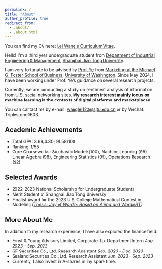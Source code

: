 ```yaml
---
permalink: /
title: "About"
author_profile: true
redirect_from: 
  - /about/
  - /about.html
---
```


You can find my CV here: [Lei Wang's Curriculum Vitae](../files/CV_Lei.pdf).

Hello! I'm a third year undergraduate student from [Department of Industrial Engineering & Management](https://ieem.sjtu.edu.cn/), [Shanghai Jiao Tong University](https://www.sjtu.edu.cn/). 

I am very fortunate to be advised by [Prof. Ye](https://zikunye.com/) from [Marketing at the Michael G. Foster School of Business](https://foster.uw.edu/), [University of Washington](https://www.washington.edu/). Since May 2024, I have been working under Prof. Ye's guidance on several research projects. 

Currently, we are conducting a study on sentiment analysis of information from U.S. social networking sites. **My research interest mainly focus on machine learning in the contexts of digital platforms and marketplaces.**


<!-- I will be applying for master's and Ph.D. programs in Operations Management (OM) and Operations Research (OR) in the U.S. for the Fall 2025. -->

You can cantact me by e-mail: wanglei123@sjtu.edu.cn or by Wechat: Triplestone0603.

Academic Achievements
------
* Total GPA: 3.99/4.30; 91.58/100
* Ranking: 1/55
* Core Courseworks: Stochastic Models(100), Machine Learning (99), Linear Algebra (98), Engineering Statistics (95), Operations Research (92) 

Selected Awards
------
* 2022-2023 National Scholarship for Undergraduate Students
* Merit Student of Shanghai Jiao Tong University
* Finalist Award for the 2023 U.S. College Mathematical Contest in Modeling _([Thesis: Joy of Wordle: Based on Arima and WordleRT](../files/2312998.pdf))_

More About Me
------
In addition to my research experience, I have also explored the finance field: 
* Ernst & Young Advisory Limited, Corporate Tax Department Intern                                                   _Aug. 2023 - Sep. 2023_
* GF Securities Co., Ltd.   Research Assistant                                                  _Sep. 2023 - Dec. 2023_
* Sealand Securities Co., Ltd. Research Assistant                                             _Jun. 2023 - Sep. 2023_
* Currently, I also invest in A-shares in my spare time.
